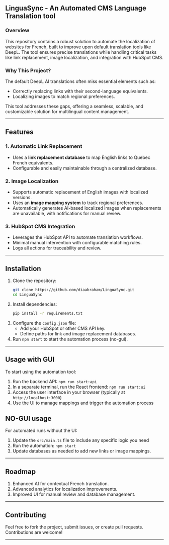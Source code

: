 ## **LinguaSync - An Automated CMS Language Translation tool**  

### **Overview**  
This repository contains a robust solution to automate the localization of websites for French, built to improve upon default translation tools like DeepL. The tool ensures precise translations while handling critical tasks like link replacement, image localization, and integration with HubSpot CMS.  

### **Why This Project?**  
The default DeepL AI translations often miss essential elements such as:  
- Correctly replacing links with their second-language equivalents.  
- Localizing images to match regional preferences.  

This tool addresses these gaps, offering a seamless, scalable, and customizable solution for multilingual content management.  

---

## **Features**  
### **1. Automatic Link Replacement**  
- Uses a **link replacement database** to map English links to Quebec French equivalents.  
- Configurable and easily maintainable through a centralized database.  

### **2. Image Localization**  
- Supports automatic replacement of English images with localized versions.  
- Uses an **image mapping system** to track regional preferences.  
- Automatically generates AI-based localized images when replacements are unavailable, with notifications for manual review.  

### **3. HubSpot CMS Integration**  
- Leverages the HubSpot API to automate translation workflows.  
- Minimal manual intervention with configurable matching rules.  
- Logs all actions for traceability and review.  

---

## **Installation**  
1. Clone the repository:  
   ```bash  
   git clone https://github.com/diaabraham/LinguaSync.git 
   cd LinguaSync  
   ```  
2. Install dependencies:  
   ```bash  
   pip install -r requirements.txt  
   ```  
3. Configure the `config.json` file:  
   - Add your HubSpot or other CMS API key.  
   - Define paths for link and image replacement databases.
4. Run `npm start` to start the automation process (no-gui).


---

## **Usage with GUI**  
To start using the automation tool:
1. Run the backend API: `npm run start:api`
2. In a separate terminal, run the React frontend: `npm run start:ui`
3. Access the user interface in your browser (typically at `http://localhost:3000`)
4. Use the UI to manage mappings and trigger the automation process

## **NO-GUI usage**
For automated runs without the UI:
1. Update the `src/main.ts` file to include any specific logic you need
2. Run the automation: `npm start`  
3. Update databases as needed to add new links or image mappings.  

---

## **Roadmap**  
1. Enhanced AI for contextual French translation.  
2. Advanced analytics for localization improvements.  
3. Improved UI for manual review and database management.  

---

## **Contributing**  
Feel free to fork the project, submit issues, or create pull requests. Contributions are welcome!  

---
